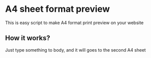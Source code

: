 <h1>A4 sheet format preview</h1>
<p>This is easy script to make A4 format print preview on your website</p>
<h2>How it works?</h2>
<p>Just type something to body, and it will goes to the second A4 sheet</p>
